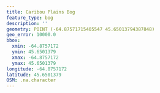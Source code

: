 ```yaml
---
title: Caribou Plains Bog
feature_type: bog
description: ''
geometry: POINT (-64.87571715405547 45.65013794387848)
geo_error: 10000.0
bbox:
  xmin: -64.8757172
  ymin: 45.6501379
  xmax: -64.8757172
  ymax: 45.6501379
longitude: -64.8757172
latitude: 45.6501379
OSM: .na.character
---
```

